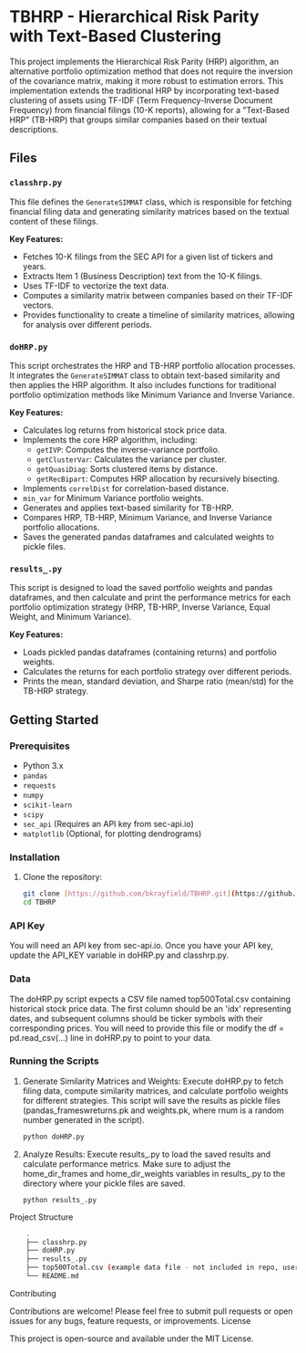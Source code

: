 # TBHRP -  Hierarchical Risk Parity with Text-Based Clustering

This project implements the Hierarchical Risk Parity (HRP) algorithm, an alternative portfolio optimization method that does not require the inversion of the covariance matrix, making it more robust to estimation errors. This implementation extends the traditional HRP by incorporating text-based clustering of assets using TF-IDF (Term Frequency-Inverse Document Frequency) from financial filings (10-K reports), allowing for a "Text-Based HRP" (TB-HRP) that groups similar companies based on their textual descriptions.

## Files

### `classhrp.py`
This file defines the `GenerateSIMMAT` class, which is responsible for fetching financial filing data and generating similarity matrices based on the textual content of these filings.

**Key Features:**
- Fetches 10-K filings from the SEC API for a given list of tickers and years.
- Extracts Item 1 (Business Description) text from the 10-K filings.
- Uses TF-IDF to vectorize the text data.
- Computes a similarity matrix between companies based on their TF-IDF vectors.
- Provides functionality to create a timeline of similarity matrices, allowing for analysis over different periods.

### `doHRP.py`
This script orchestrates the HRP and TB-HRP portfolio allocation processes. It integrates the `GenerateSIMMAT` class to obtain text-based similarity and then applies the HRP algorithm. It also includes functions for traditional portfolio optimization methods like Minimum Variance and Inverse Variance.

**Key Features:**
- Calculates log returns from historical stock price data.
- Implements the core HRP algorithm, including:
    - `getIVP`: Computes the inverse-variance portfolio.
    - `getClusterVar`: Calculates the variance per cluster.
    - `getQuasiDiag`: Sorts clustered items by distance.
    - `getRecBipart`: Computes HRP allocation by recursively bisecting.
- Implements `correlDist` for correlation-based distance.
- `min_var` for Minimum Variance portfolio weights.
- Generates and applies text-based similarity for TB-HRP.
- Compares HRP, TB-HRP, Minimum Variance, and Inverse Variance portfolio allocations.
- Saves the generated pandas dataframes and calculated weights to pickle files.

### `results_.py`
This script is designed to load the saved portfolio weights and pandas dataframes, and then calculate and print the performance metrics for each portfolio optimization strategy (HRP, TB-HRP, Inverse Variance, Equal Weight, and Minimum Variance).

**Key Features:**
- Loads pickled pandas dataframes (containing returns) and portfolio weights.
- Calculates the returns for each portfolio strategy over different periods.
- Prints the mean, standard deviation, and Sharpe ratio (mean/std) for the TB-HRP strategy.

## Getting Started

### Prerequisites
- Python 3.x
- `pandas`
- `requests`
- `numpy`
- `scikit-learn`
- `scipy`
- `sec_api` (Requires an API key from sec-api.io)
- `matplotlib` (Optional, for plotting dendrograms)

### Installation
1. Clone the repository:
   ```bash
   git clone [https://github.com/bkrayfield/TBHRP.git](https://github.com/bkrayfield/TBHRP.git)
   cd TBHRP
   ```



### API Key

You will need an API key from sec-api.io. Once you have your API key, update the API_KEY variable in doHRP.py and classhrp.py.


### Data

The doHRP.py script expects a CSV file named top500Total.csv containing historical stock price data. The first column should be an 'idx' representing dates, and subsequent columns should be ticker symbols with their corresponding prices. You will need to provide this file or modify the df = pd.read_csv(...) line in doHRP.py to point to your data.

### Running the Scripts

1. Generate Similarity Matrices and Weights:
    Execute doHRP.py to fetch filing data, compute similarity matrices, and calculate portfolio weights for different strategies. This script will save the results as pickle files (<rnum>pandas_frameswreturns.pk and <rnum>weights.pk, where rnum is a random number generated in the script).
    ```bash
    python doHRP.py
    ```

2. Analyze Results:
    Execute results_.py to load the saved results and calculate performance metrics. Make sure to adjust the home_dir_frames and home_dir_weights variables in results_.py to the directory where your pickle files are saved.
    ```
    python results_.py
    ```

Project Structure
```bash
    .
    ├── classhrp.py
    ├── doHRP.py
    ├── results_.py
    ├── top500Total.csv (example data file - not included in repo, user must provide)
    └── README.md
```

Contributing

Contributions are welcome! Please feel free to submit pull requests or open issues for any bugs, feature requests, or improvements.
License

This project is open-source and available under the MIT License.
